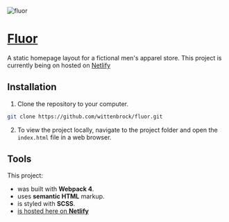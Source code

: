 ![fluor](https://user-images.githubusercontent.com/41911653/58663852-37173b80-82e2-11e9-8ebd-c9da1ac2332f.png)

# [Fluor](https://fluor-app.netlify.app)

A static homepage layout for a fictional men's apparel store. This project is currently being on hosted on [Netlify](https://fluor-app.netlify.app)

## Installation

1. Clone the repository to your computer.

```bash
git clone https://github.com/wittenbrock/fluor.git
```
2. To view the project locally, navigate to the project folder and open the `index.html` file in a web browser.

## Tools

This project:

* was built with **Webpack 4**.
* uses **semantic HTML** markup.
* is styled with **SCSS**.
* [is hosted here on **Netlify**](https://fluor-app.netlify.app)
